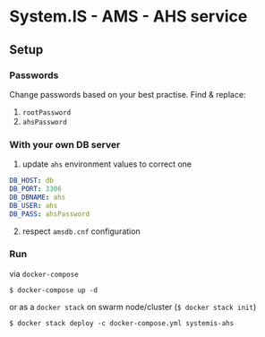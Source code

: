 # System.IS - AMS - AHS service

## Setup

### Passwords 

Change passwords based on your best practise. Find & replace:

1. `rootPassword`
2. `ahsPassword`

### With your own DB server

1. update `ahs` environment values to correct one

```yaml
DB_HOST: db
DB_PORT: 3306
DB_DBNAME: ahs
DB_USER: ahs
DB_PASS: ahsPassword
```

2. respect `amsdb.cnf` configuration 

### Run

via `docker-compose`

```shell
$ docker-compose up -d
```

or as a `docker stack` on swarm node/cluster (`$ docker stack init`)

```shell
$ docker stack deploy -c docker-compose.yml systemis-ahs
```
